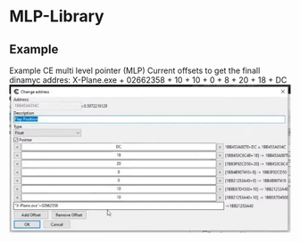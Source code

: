 # MLP-Library

## Example
Example CE multi level pointer (MLP)
Current offsets to get the finall dinamyc addres: X-Plane.exe + 02662358 + 10 + 10 + 0 + 8 + 20 + 18 + DC
<img src="./resources/example_ce_mlp.jpg">



